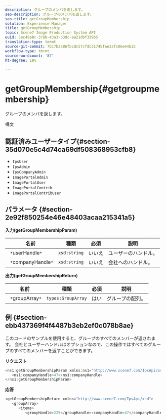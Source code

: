```yaml
---
description: グループのメンバを返します。
seo-description: グループのメンバを返します。
seo-title: getGroupMembership
solution: Experience Manager
title: getGroupMembership
topic: Scene7 Image Production System API
uuid: 5ec48e8c-378b-43a3-b3dc-aa21dbf339b5
translation-type: tm+mt
source-git-commit: 7bc7b3a86fbcdc57cfdc31745fae3afc06e44b15
workflow-type: tm+mt
source-wordcount: '87'
ht-degree: 18%

---
```



# getGroupMembership{#getgroupmembership}

グループのメンバを返します。

構文

## 認証済みユーザータイプ{#section-35d070e5c4d74ca69df508368953cfb8}

* `IpsUser`
* `IpsAdmin`
* `IpsCompanyAdmin`
* `ImagePortalAdmin`
* `ImagePortalUser`
* `ImagePortalContrib`
* `ImagePortalContribUser`

## パラメータ {#section-2e92f850254e46e48403acaa215341a5}

**入力(getGroupMembershipParam)**

| 名前 | 種類 | 必須 | 説明 |
|---|---|---|---|
| ` *`userHandle`*` | `xsd:string` | いいえ | ユーザーのハンドル。 |
| ` *`companyHandle`*` | `xsd:string` | いいえ | 会社へのハンドル。 |

**出力(getGroupMembershipReturn)**

| 名前 | 種類 | 必須 | 説明 |
|---|---|---|---|
| ` *`groupArray`*` | `types:GroupArray` | はい | グループの配列。 |

## 例 {#section-ebb437369f4f4487b3eb2ef0c078b8ae}

このコードのサンプルを使用すると、グループのすべてのメンバーが返されます。 会社とユーザーハンドルはオプションなので、この操作ではすべてのグループのすべてのメンバーを返すことができます。

**リクエスト**

```java
<ns1:getGroupMembershipParam xmlns:ns1="http://www.scene7.com/IpsApi/xsd">
   <ns1:companyHandle>47</ns1:companyHandle>
</ns1:getGroupMembershipParam>
```

**応答**

```java
<getGroupMembershipReturn xmlns="http://www.scene7.com/IpsApi/xsd">
   <groupArray>
      <items>
         <groupHandle>225</groupHandle><companyHandle>47</companyHandle><name>MyGroup</name><isSystemDefined>false</isSystemDefined></items></groupArray></getGroupMembershipReturn>
```

